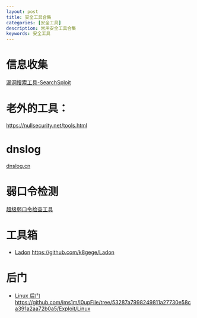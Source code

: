 ```yaml
---
layout: post
title: 安全工具合集
categories: [安全工具]
description: 常用安全工具合集
keywords: 安全工具
---
```


# 信息收集

[漏洞搜索工具-SearchSploit
](https://isbase.cc/article/searchsploit/script-1.html)
# 老外的工具：

https://nullsecurity.net/tools.html

# dnslog

[dnslog.cn](dnslog.cn)

# 弱口令检测

[超级弱口令检查工具](https://github.com/shack2/SNETCracker/releases/tag/1.0.20190715)


# 工具箱

- [Ladon](https://github.com/k8gege/Ladon)
https://github.com/k8gege/Ladon

# 后门

- [Linux 后门](https://github.com/ims1m/I0upFile/tree/53287a7998249811a27730e58ca391a2aa72b0a5/Exploit/Linux)
https://github.com/ims1m/I0upFile/tree/53287a7998249811a27730e58ca391a2aa72b0a5/Exploit/Linux


